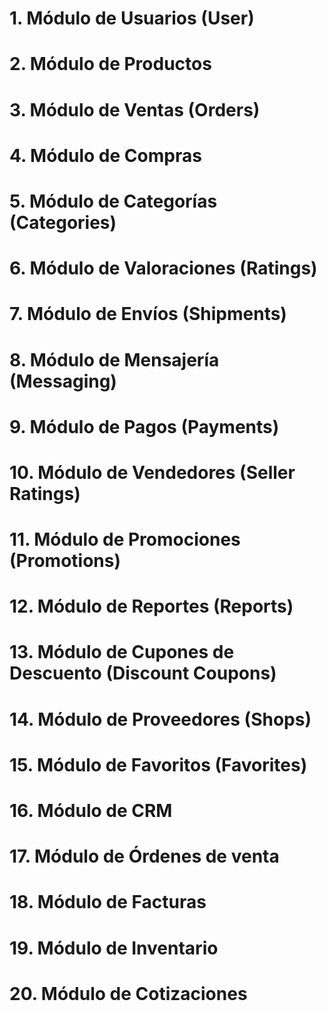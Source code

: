 

# 1.  Módulo de Usuarios (User)  

# 2.  Módulo de  Productos                                                            

# 3.  Módulo de Ventas (Orders)

# 4.  Módulo de Compras                                                                 

# 5. Módulo de Categorías (Categories)                                      

# 6. Módulo de Valoraciones (Ratings)            

# 7. Módulo de Envíos (Shipments)              

# 8. Módulo de Mensajería (Messaging)                                              

# 9. Módulo de Pagos (Payments)                                                 

# 10. Módulo de Vendedores (Seller Ratings)    

# 11. Módulo de Promociones (Promotions)       

# 12. Módulo de Reportes (Reports)    

# 13. Módulo de Cupones de Descuento (Discount Coupons)  

# 14. Módulo de Proveedores (Shops)       

# 15. Módulo de Favoritos (Favorites)          

# 16. Módulo de  CRM  

# 17. Módulo de  Órdenes de venta 

# 18. Módulo de  Facturas    

# 19. Módulo de  Inventario 

# 20. Módulo de Cotizaciones  